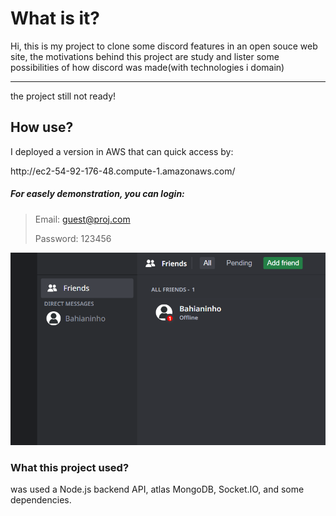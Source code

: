 <h1>What is it?</h1>
<p>Hi, this is my project to clone some discord features in an open souce web site, the motivations behind this project are study and lister some possibilities of how discord was made(with technologies i domain)</p>
<p></p>
<hr>
<span>the project still not ready!<span>
<h2>How use?</h2>
<p>I deployed a version in AWS that can quick access by:</p>
<p>http://ec2-54-92-176-48.compute-1.amazonaws.com/</p>
<h5>For easely demonstration, you can login:</h5>
  
> Email: guest@proj.com
> 
> Password: 123456

<img src="https://github.com/sheiely/clone-discord-project/blob/main/client/public/images/screenshot.png">

<h3>What this project used?</h3>
<p>was used a Node.js backend API, atlas MongoDB, Socket.IO, and some dependencies.</p>
